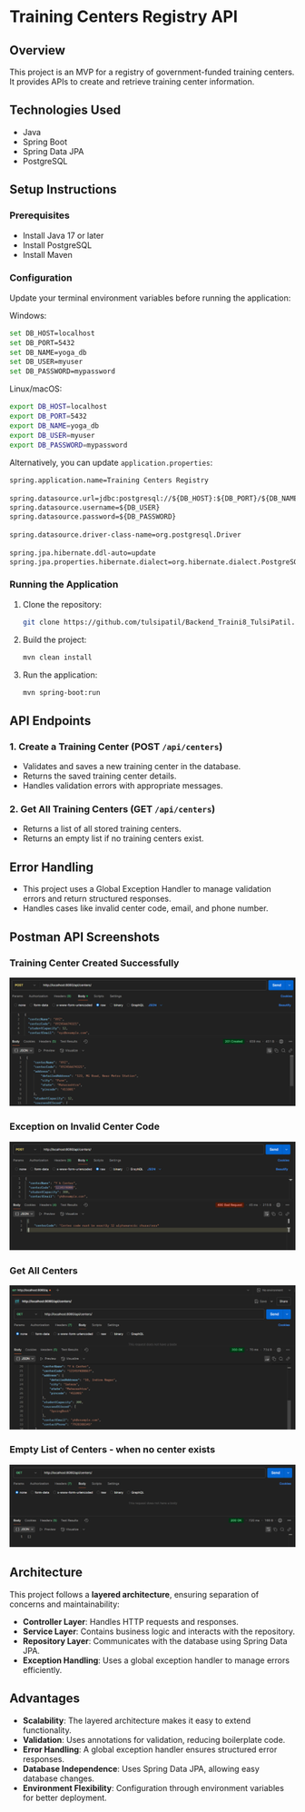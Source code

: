 # Training Centers Registry API

## Overview
This project is an MVP for a registry of government-funded training centers. It provides APIs to create and retrieve training center information.

## Technologies Used
- Java
- Spring Boot
- Spring Data JPA
- PostgreSQL

## Setup Instructions

### Prerequisites
- Install Java 17 or later
- Install PostgreSQL
- Install Maven

### Configuration
Update your terminal environment variables before running the application:

Windows:
```sh
set DB_HOST=localhost
set DB_PORT=5432
set DB_NAME=yoga_db
set DB_USER=myuser
set DB_PASSWORD=mypassword
```

Linux/macOS:
```sh
export DB_HOST=localhost
export DB_PORT=5432
export DB_NAME=yoga_db
export DB_USER=myuser
export DB_PASSWORD=mypassword
```

Alternatively, you can update `application.properties`:

```
spring.application.name=Training Centers Registry

spring.datasource.url=jdbc:postgresql://${DB_HOST}:${DB_PORT}/${DB_NAME}
spring.datasource.username=${DB_USER}
spring.datasource.password=${DB_PASSWORD}

spring.datasource.driver-class-name=org.postgresql.Driver

spring.jpa.hibernate.ddl-auto=update
spring.jpa.properties.hibernate.dialect=org.hibernate.dialect.PostgreSQLDialect
```

### Running the Application
1. Clone the repository:
   ```sh
   git clone https://github.com/tulsipatil/Backend_Traini8_TulsiPatil.git
   ```
2. Build the project:
   ```sh
   mvn clean install
   ```
3. Run the application:
   ```sh
   mvn spring-boot:run
   ```

## API Endpoints

### 1. Create a Training Center (POST `/api/centers`)
- Validates and saves a new training center in the database.
- Returns the saved training center details.
- Handles validation errors with appropriate messages.

### 2. Get All Training Centers (GET `/api/centers`)
- Returns a list of all stored training centers.
- Returns an empty list if no training centers exist.

## Error Handling
- This project uses a Global Exception Handler to manage validation errors and return structured responses.
- Handles cases like invalid center code, email, and phone number.

## Postman API Screenshots

### Training Center Created Successfully
![Center Created](src/main/resources/static/center_created.png)

### Exception on Invalid Center Code
![Validation Exception](src/main/resources/static/center_validation_error.png)

### Get All Centers
![Get All Centers](src/main/resources/static/get_all_centers.png)

### Empty List of Centers - when no center exists
![Empty List Centers](src/main/resources/static/emptylist_centers.png)

## Architecture
This project follows a **layered architecture**, ensuring separation of concerns and maintainability:

- **Controller Layer**: Handles HTTP requests and responses.
- **Service Layer**: Contains business logic and interacts with the repository.
- **Repository Layer**: Communicates with the database using Spring Data JPA.
- **Exception Handling**: Uses a global exception handler to manage errors efficiently.

## Advantages
- **Scalability**: The layered architecture makes it easy to extend functionality.
- **Validation**: Uses annotations for validation, reducing boilerplate code.
- **Error Handling**: A global exception handler ensures structured error responses.
- **Database Independence**: Uses Spring Data JPA, allowing easy database changes.
- **Environment Flexibility**: Configuration through environment variables for better deployment.

